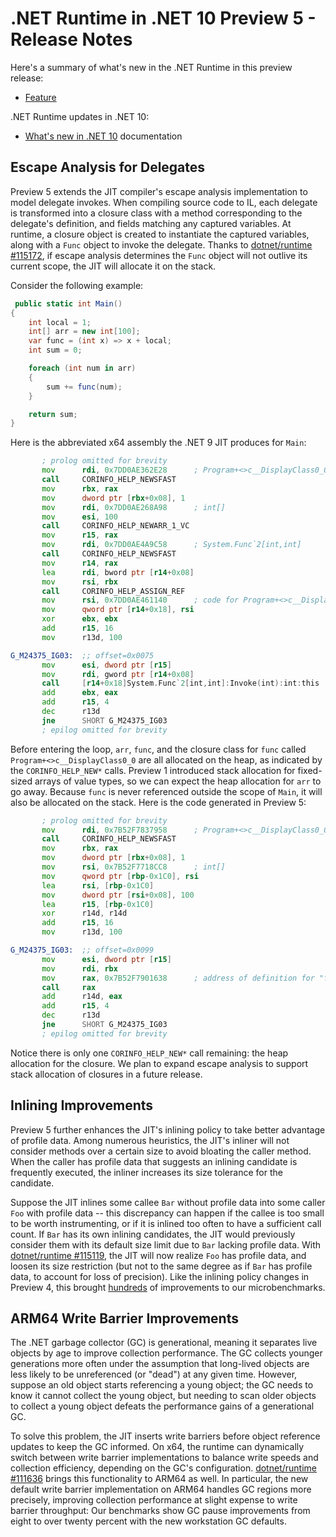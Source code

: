 # .NET Runtime in .NET 10 Preview 5 - Release Notes

Here's a summary of what's new in the .NET Runtime in this preview release:

- [Feature](#feature)

.NET Runtime updates in .NET 10:

- [What's new in .NET 10](https://learn.microsoft.com/dotnet/core/whats-new/dotnet-10/overview) documentation

## Escape Analysis for Delegates

Preview 5 extends the JIT compiler's escape analysis implementation to model delegate invokes. When compiling source code to IL, each delegate is transformed into a closure class with a method corresponding to the delegate's definition, and fields matching any captured variables. At runtime, a closure object is created to instantiate the captured variables, along with a `Func` object to invoke the delegate. Thanks to [dotnet/runtime #115172](https://github.com/dotnet/runtime/pull/115172), if escape analysis determines the `Func` object will not outlive its current scope, the JIT will allocate it on the stack.

Consider the following example:

```csharp
 public static int Main()
{
    int local = 1;
    int[] arr = new int[100];
    var func = (int x) => x + local;
    int sum = 0;

    foreach (int num in arr)
    {
        sum += func(num);
    }

    return sum;
}
```

Here is the abbreviated x64 assembly the .NET 9 JIT produces for `Main`:

```asm
       ; prolog omitted for brevity
       mov      rdi, 0x7DD0AE362E28      ; Program+<>c__DisplayClass0_0
       call     CORINFO_HELP_NEWSFAST
       mov      rbx, rax
       mov      dword ptr [rbx+0x08], 1
       mov      rdi, 0x7DD0AE268A98      ; int[]
       mov      esi, 100
       call     CORINFO_HELP_NEWARR_1_VC
       mov      r15, rax
       mov      rdi, 0x7DD0AE4A9C58      ; System.Func`2[int,int]
       call     CORINFO_HELP_NEWSFAST
       mov      r14, rax
       lea      rdi, bword ptr [r14+0x08]
       mov      rsi, rbx
       call     CORINFO_HELP_ASSIGN_REF
       mov      rsi, 0x7DD0AE461140      ; code for Program+<>c__DisplayClass0_0:<Main>b__0(int):int:this
       mov      qword ptr [r14+0x18], rsi
       xor      ebx, ebx
       add      r15, 16
       mov      r13d, 100

G_M24375_IG03:  ;; offset=0x0075
       mov      esi, dword ptr [r15]
       mov      rdi, gword ptr [r14+0x08]
       call     [r14+0x18]System.Func`2[int,int]:Invoke(int):int:this
       add      ebx, eax
       add      r15, 4
       dec      r13d
       jne      SHORT G_M24375_IG03
       ; epilog omitted for brevity
```

Before entering the loop, `arr`, `func`, and the closure class for `func` called `Program+<>c__DisplayClass0_0` are all allocated on the heap, as indicated by the `CORINFO_HELP_NEW*` calls. Preview 1 introduced stack allocation for fixed-sized arrays of value types, so we can expect the heap allocation for `arr` to go away. Because `func` is never referenced outside the scope of `Main`, it will also be allocated on the stack. Here is the code generated in Preview 5:

```asm
       ; prolog omitted for brevity
       mov      rdi, 0x7B52F7837958      ; Program+<>c__DisplayClass0_0
       call     CORINFO_HELP_NEWSFAST
       mov      rbx, rax
       mov      dword ptr [rbx+0x08], 1
       mov      rsi, 0x7B52F7718CC8      ; int[]
       mov      qword ptr [rbp-0x1C0], rsi
       lea      rsi, [rbp-0x1C0]
       mov      dword ptr [rsi+0x08], 100
       lea      r15, [rbp-0x1C0]
       xor      r14d, r14d
       add      r15, 16
       mov      r13d, 100

G_M24375_IG03:  ;; offset=0x0099
       mov      esi, dword ptr [r15]
       mov      rdi, rbx
       mov      rax, 0x7B52F7901638      ; address of definition for "func"
       call     rax
       add      r14d, eax
       add      r15, 4
       dec      r13d
       jne      SHORT G_M24375_IG03
       ; epilog omitted for brevity
```

Notice there is only one `CORINFO_HELP_NEW*` call remaining: the heap allocation for the closure. We plan to expand escape analysis to support stack allocation of closures in a future release.

## Inlining Improvements

Preview 5 further enhances the JIT's inlining policy to take better advantage of profile data. Among numerous heuristics, the JIT's inliner will not consider methods over a certain size to avoid bloating the caller method. When the caller has profile data that suggests an inlining candidate is frequently executed, the inliner increases its size tolerance for the candidate.

Suppose the JIT inlines some callee `Bar` without profile data into some caller `Foo` with profile data -- this discrepancy can happen if the callee is too small to be worth instrumenting, or if it is inlined too often to have a sufficient call count. If `Bar` has its own inlining candidates, the JIT would previously consider them with its default size limit due to `Bar` lacking profile data. With [dotnet/runtime #115119](https://github.com/dotnet/runtime/pull/115119), the JIT will now realize `Foo` has profile data, and loosen its size restriction (but not to the same degree as if `Bar` has profile data, to account for loss of precision). Like the inlining policy changes in Preview 4, this brought [hundreds](https://github.com/dotnet/runtime/pull/115119#issuecomment-2914325071) of improvements to our microbenchmarks.

## ARM64 Write Barrier Improvements

The .NET garbage collector (GC) is generational, meaning it separates live objects by age to improve collection performance. The GC collects younger generations more often under the assumption that long-lived objects are less likely to be unreferenced (or "dead") at any given time. However, suppose an old object starts referencing a young object; the GC needs to know it cannot collect the young object, but needing to scan older objects to collect a young object defeats the performance gains of a generational GC.

To solve this problem, the JIT inserts write barriers before object reference updates to keep the GC informed. On x64, the runtime can dynamically switch between write barrier implementations to balance write speeds and collection efficiency, depending on the GC's configuration. [dotnet/runtime #111636](https://github.com/dotnet/runtime/pull/111636) brings this functionality to ARM64 as well. In particular, the new default write barrier implementation on ARM64 handles GC regions more precisely, improving collection performance at slight expense to write barrier throughput: Our benchmarks show GC pause improvements from eight to over twenty percent with the new workstation GC defaults.
